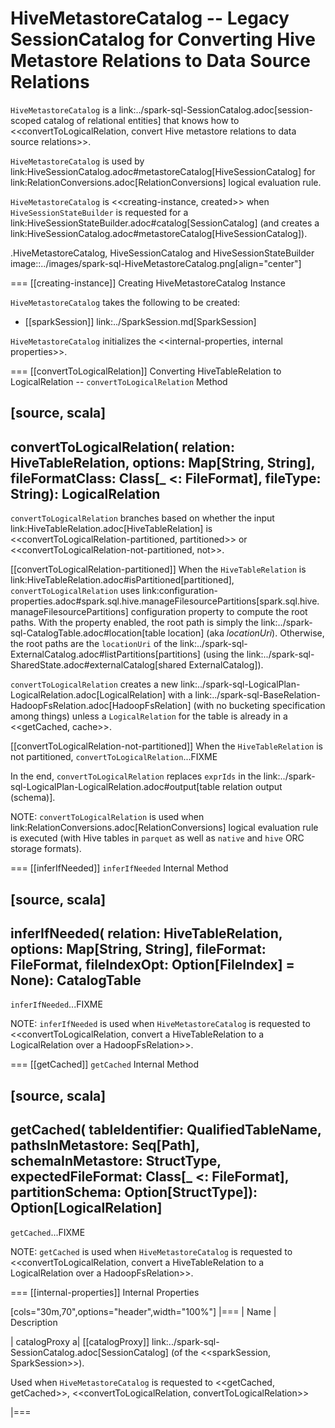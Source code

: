 # HiveMetastoreCatalog -- Legacy SessionCatalog for Converting Hive Metastore Relations to Data Source Relations

`HiveMetastoreCatalog` is a link:../spark-sql-SessionCatalog.adoc[session-scoped catalog of relational entities] that knows how to <<convertToLogicalRelation, convert Hive metastore relations to data source relations>>.

`HiveMetastoreCatalog` is used by link:HiveSessionCatalog.adoc#metastoreCatalog[HiveSessionCatalog] for link:RelationConversions.adoc[RelationConversions] logical evaluation rule.

`HiveMetastoreCatalog` is <<creating-instance, created>> when `HiveSessionStateBuilder` is requested for a link:HiveSessionStateBuilder.adoc#catalog[SessionCatalog] (and creates a link:HiveSessionCatalog.adoc#metastoreCatalog[HiveSessionCatalog]).

.HiveMetastoreCatalog, HiveSessionCatalog and HiveSessionStateBuilder
image::../images/spark-sql-HiveMetastoreCatalog.png[align="center"]

=== [[creating-instance]] Creating HiveMetastoreCatalog Instance

`HiveMetastoreCatalog` takes the following to be created:

* [[sparkSession]] link:../SparkSession.md[SparkSession]

`HiveMetastoreCatalog` initializes the <<internal-properties, internal properties>>.

=== [[convertToLogicalRelation]] Converting HiveTableRelation to LogicalRelation -- `convertToLogicalRelation` Method

[source, scala]
----
convertToLogicalRelation(
  relation: HiveTableRelation,
  options: Map[String, String],
  fileFormatClass: Class[_ <: FileFormat],
  fileType: String): LogicalRelation
----

`convertToLogicalRelation` branches based on whether the input link:HiveTableRelation.adoc[HiveTableRelation] is <<convertToLogicalRelation-partitioned, partitioned>> or <<convertToLogicalRelation-not-partitioned, not>>.

[[convertToLogicalRelation-partitioned]]
When the `HiveTableRelation` is link:HiveTableRelation.adoc#isPartitioned[partitioned], `convertToLogicalRelation` uses link:configuration-properties.adoc#spark.sql.hive.manageFilesourcePartitions[spark.sql.hive.manageFilesourcePartitions] configuration property to compute the root paths. With the property enabled, the root path is simply the link:../spark-sql-CatalogTable.adoc#location[table location] (aka _locationUri_). Otherwise, the root paths are the `locationUri` of the link:../spark-sql-ExternalCatalog.adoc#listPartitions[partitions] (using the link:../spark-sql-SharedState.adoc#externalCatalog[shared ExternalCatalog]).

`convertToLogicalRelation` creates a new link:../spark-sql-LogicalPlan-LogicalRelation.adoc[LogicalRelation] with a link:../spark-sql-BaseRelation-HadoopFsRelation.adoc[HadoopFsRelation] (with no bucketing specification among things) unless a `LogicalRelation` for the table is already in a <<getCached, cache>>.

[[convertToLogicalRelation-not-partitioned]]
When the `HiveTableRelation` is not partitioned, `convertToLogicalRelation`...FIXME

In the end, `convertToLogicalRelation` replaces `exprIds` in the link:../spark-sql-LogicalPlan-LogicalRelation.adoc#output[table relation output (schema)].

NOTE: `convertToLogicalRelation` is used when link:RelationConversions.adoc[RelationConversions] logical evaluation rule is executed (with Hive tables in `parquet` as well as `native` and `hive` ORC storage formats).

=== [[inferIfNeeded]] `inferIfNeeded` Internal Method

[source, scala]
----
inferIfNeeded(
  relation: HiveTableRelation,
  options: Map[String, String],
  fileFormat: FileFormat,
  fileIndexOpt: Option[FileIndex] = None): CatalogTable
----

`inferIfNeeded`...FIXME

NOTE: `inferIfNeeded` is used when `HiveMetastoreCatalog` is requested to <<convertToLogicalRelation, convert a HiveTableRelation to a LogicalRelation over a HadoopFsRelation>>.

=== [[getCached]] `getCached` Internal Method

[source, scala]
----
getCached(
  tableIdentifier: QualifiedTableName,
  pathsInMetastore: Seq[Path],
  schemaInMetastore: StructType,
  expectedFileFormat: Class[_ <: FileFormat],
  partitionSchema: Option[StructType]): Option[LogicalRelation]
----

`getCached`...FIXME

NOTE: `getCached` is used when `HiveMetastoreCatalog` is requested to <<convertToLogicalRelation, convert a HiveTableRelation to a LogicalRelation over a HadoopFsRelation>>.

=== [[internal-properties]] Internal Properties

[cols="30m,70",options="header",width="100%"]
|===
| Name
| Description

| catalogProxy
a| [[catalogProxy]] link:../spark-sql-SessionCatalog.adoc[SessionCatalog] (of the <<sparkSession, SparkSession>>).

Used when `HiveMetastoreCatalog` is requested to <<getCached, getCached>>, <<convertToLogicalRelation, convertToLogicalRelation>>

|===
